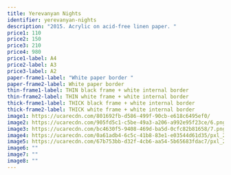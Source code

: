 ```yaml
---
title: Yerevanyan Nights
identifier: yerevanyan-nights
description: "2015. Acrylic on acid-free linen paper. "
price1: 110
price2: 150
price3: 210
price4: 980
price1-label: A4
price2-label: A3
price3-label: A2
paper-frame1-label: "White paper border "
paper-frame2-label: White paper border
thin-frame1-label: THIN black frame + white internal border
thin-frame2-label: THIN white frame + white internal border
thick-frame1-label: THICK black frame + white internal border
thick-frame2-label: THICK white frame + white internal border
image1: https://ucarecdn.com/801692fb-d586-499f-90cb-e618c6495ef0/
image2: https://ucarecdn.com/905fd5c1-c5be-49a3-a206-a992e95f23ce/6.png
image3: https://ucarecdn.com/bc4630f5-9408-469d-ba5d-0cfc82b81658/7.png
image4: https://ucarecdn.com/0a61adb4-6c5c-41b8-83e1-e03544d61d35/pxl_20210813_044738832.portrait.jpg
image5: https://ucarecdn.com/67b753bb-d32f-4cb6-aa54-5b65683fdac7/pxl_20210813_045606625.portrait.jpg
image6: ""
image7: ""
image8: ""
---
```

